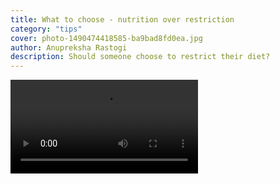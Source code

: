 ```yaml
---
title: What to choose - nutrition over restriction
category: "tips"
cover: photo-1490474418585-ba9bad8fd0ea.jpg
author: Anupreksha Rastogi
description: Should someone choose to restrict their diet?
---
```


<video src="./nutrition-over-restriction.mp4" controls="true"></video>
